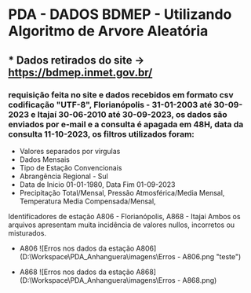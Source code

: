 # PDA - DADOS BDMEP - Utilizando Algoritmo de Arvore Aleatória

## * Dados retirados do site -> https://bdmep.inmet.gov.br/
### requisição feita no site e dados recebidos em formato csv codificação "UTF-8", Florianópolis - 31-01-2003 até 30-09-2023 e Itajaí 30-06-2010 até 30-09-2023, os dados são enviados por e-mail e a consulta é apagada em 48H, data da consulta 11-10-2023, os filtros utilizados foram:
 * Valores separados por virgulas
 * Dados Mensais
 * Tipo de Estação Convencionais
 * Abrangência Regional - Sul
 * Data de Inicio 01-01-1980, Data Fim 01-09-2023
 * Precipitação Total/Mensal, Pressão Atmosférica/Media Mensal, Temperatura Media Compensada/Mensal,

Identificadores de estação A806 - Florianópolis, A868 - Itajai
Ambos os arquivos apresentam muita incidência de valores nullos, incorretos ou misturados.
* A806
![Erros nos dados da estação A806](D:\Workspace\PDA_Anhanguera\imagens\Erros - A806.png "teste")

* A868
![Erros nos dados da estação A868](D:\Workspace\PDA_Anhanguera\imagens\Erros - A868.png)
